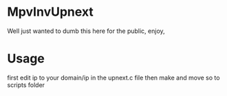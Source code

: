 # MpvInvUpnext
Well just wanted to dumb this here for the public, enjoy,

# Usage
first edit ip to your domain/ip in the upnext.c file
then make and move so to scripts folder
